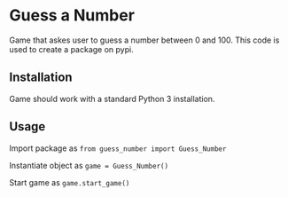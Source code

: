 # Guess a Number
Game that askes user to guess a number between 0 and 100.
This code is used to create a package on pypi.

## Installation
Game should work with a standard Python 3 installation.

## Usage
Import package as 
` from guess_number import Guess_Number
`

Instantiate object as 
`game = Guess_Number() 
`

Start game as
` game.start_game()
`

